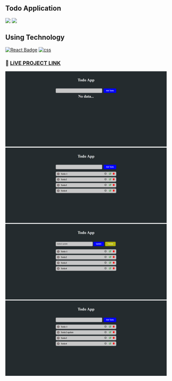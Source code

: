 ## Todo Application

[![](https://img.shields.io/badge/linkedin-blue?style=for-the-badge)](https://www.linkedin.com/in/ankush-kumar-275129176/)
[![](https://img.shields.io/badge/MYPORTFOLIO-blue?style=for-the-badge)](https://developerankush.tk/)

## **Using Technology**
[![React Badge](https://img.shields.io/badge/-react-black?style=for-the-badge&labelColor=black&logo=react&logoColor=61DBFB)](#) [![css](https://img.shields.io/badge/-css-white?style=for-the-badge&labelColor=black&logo=css&logoColor=white)](#)
 


### 🚀 [LiVE PROJECT LINK](https://lovely-sprite-e2ce51.netlify.app/) 

![todo](./src/image/todo.png)
![todo](./src/image/AddTodo.png)
![todo](./src/image/updateTodo.png)
![todo](./src/image/update.png)

